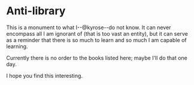 # Anti-library
This is a monument to what I--@kyrose--do not know. It can never encompass all I am ignorant of (that is too vast an entity), but it can serve as a reminder that there is so much to learn and so much I am capable of learning.

Currently there is no order to the books listed here; maybe I'll do that one day.

I hope you find this interesting.
